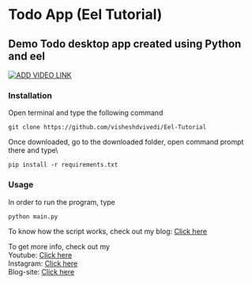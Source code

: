 # Todo App (Eel Tutorial)
## Demo Todo desktop app created using Python and eel
[![ADD VIDEO LINK](https://img.youtube.com/vi/6ufFHT0fNWQsdfs/0.jpg)](https://www.youtube.com/watch?v=6ufFHT0fNWQ)
### Installation
Open terminal and type the following command
```
git clone https://github.com/visheshdvivedi/Eel-Tutorial
```
Once downloaded, go to the downloaded folder, open command prompt there and type\
```
pip install -r requirements.txt
```
### Usage
In order to run the program, type
```
python main.py
```

To know how the script works, check out my blog:
[Click here](https://itsallaboutpython.blogspot.com/2021/05/invalid-blog-link.html)

To get more info, check out my\
Youtube: [Click here](https://www.youtube.com/channel/UCggZvARaczWC4wc4E6f330w?sub_confirmation=1)\
Instagram: [Click here](http://instagram.com/itsallaboutpython)\
Blog-site: [Click here](http://itsallaboutpython.blogspot.com/)
